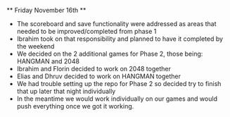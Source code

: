 ** Friday November 16th **

* The scoreboard and save functionality were addressed as areas that needed to
be improved/completed from phase 1
* Ibrahim took on that responsibility and planned to have it completed by the weekend
* We decided on the 2 additional games for Phase 2, those being: HANGMAN and 2048
* Ibrahim and Florin decided to work on 2048 together
* Elias and Dhruv decided to work on HANGMAN together
* We had trouble setting up the repo for Phase 2 so decided try to finish that up
later that night individually
* In the meantime we would work individually on our games and would push everything
once we got it working.
